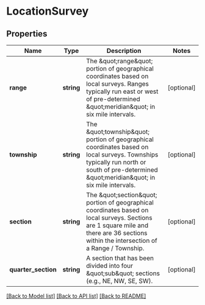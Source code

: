 # LocationSurvey

## Properties
Name | Type | Description | Notes
------------ | ------------- | ------------- | -------------
**range** | **string** | The \&quot;range\&quot; portion of geographical coordinates based on local surveys. Ranges typically run east or west of pre-determined \&quot;meridian\&quot; in six mile intervals. | [optional] 
**township** | **string** | The \&quot;township\&quot; portion of geographical coordinates based on local surveys. Townships typically run north or south of pre-determined \&quot;meridian\&quot; in six mile intervals. | [optional] 
**section** | **string** | The \&quot;section\&quot; portion of geographical coordinates based on local surveys. Sections are 1 square mile and there are 36 sections within the intersection of a Range / Township. | [optional] 
**quarter_section** | **string** | A section that has been divided into four \&quot;sub\&quot; sections (e.g., NE, NW, SE, SW). | [optional] 

[[Back to Model list]](../../README.md#documentation-for-models) [[Back to API list]](../../README.md#documentation-for-api-endpoints) [[Back to README]](../../README.md)

